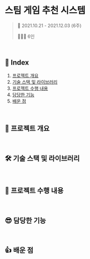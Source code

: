 # 스팀 게임 추천 시스템

> 📅 2021.10.21 - 2021.12.03 (6주)
>
> 👨‍👦‍👦 6인

<br>

## 📑 Index

1. [프로젝트 개요](#-프로젝트-개요)
2. [기술 스택 및 라이브러리](#-기술-스택-및-라이브러리)
3. [프로젝트 수행 내용](#-프로젝트-수행-내용)
4. [담당한 기능](#-담당한-기능)
5. [배운 점](#-배운-점)

<br>

## 📖 프로젝트 개요



<br>

## 🛠 기술 스택 및 라이브러리



<br>

## 📝 프로젝트 수행 내용



<br>

## 😎 담당한 기능



<br>

## 👍 배운 점



<br>

